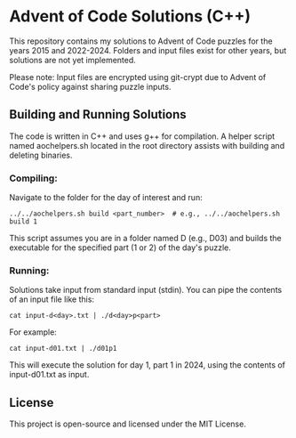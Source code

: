 # Advent of Code Solutions (C++)
This repository contains my solutions to Advent of Code puzzles for the years 2015 and 2022-2024. Folders and input files exist for other years, but solutions are not yet implemented.

Please note: Input files are encrypted using git-crypt due to Advent of Code's policy against sharing puzzle inputs.

## Building and Running Solutions
The code is written in C++ and uses g++ for compilation. A helper script named aochelpers.sh located in the root directory assists with building and deleting binaries.

### Compiling:

Navigate to the folder for the day of interest and run:

```../../aochelpers.sh build <part_number>  # e.g., ../../aochelpers.sh build 1```

This script assumes you are in a folder named D<day> (e.g., D03) and builds the executable for the specified part (1 or 2) of the day's puzzle.

### Running:
Solutions take input from standard input (stdin). You can pipe the contents of an input file like this:


```cat input-d<day>.txt | ./d<day>p<part>```

For example:

```cat input-d01.txt | ./d01p1```

This will execute the solution for day 1, part 1 in 2024, using the contents of input-d01.txt as input.

## License
This project is open-source and licensed under the MIT License.



